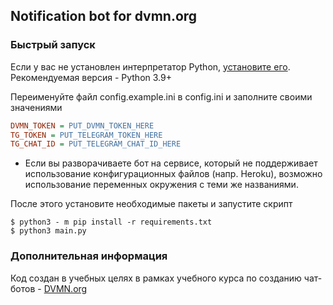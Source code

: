 ## Notification bot for dvmn.org


### **Быстрый запуск**

Если у вас не установлен интерпретатор Python, [установите его](https://www.python.org).  
Рекомендуемая версия - Python 3.9+

Переименуйте файл config.example.ini в config.ini и заполните своими значениями

```ini
DVMN_TOKEN = PUT_DVMN_TOKEN_HERE
TG_TOKEN = PUT_TELEGRAM_TOKEN_HERE
TG_CHAT_ID = PUT_TELEGRAM_CHAT_ID_HERE
```

- Если вы разворачиваете бот на сервисе, который не поддерживает использование конфигурационных файлов (напр. Heroku), возможно использование переменных окружения с теми же названиями.

После этого установите необходимые пакеты и запустите скрипт

```commandline
$ python3 - m pip install -r requirements.txt
$ python3 main.py
```

### **Дополнительная информация**
Код создан в учебных целях в рамках учебного курса по созданию чат-ботов - [DVMN.org](https://dvmn.org)